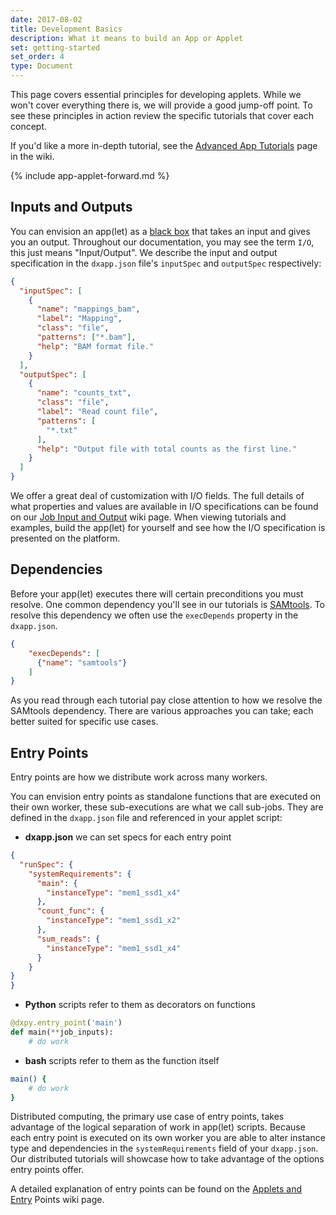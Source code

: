 ```yaml
---
date: 2017-08-02
title: Development Basics
description: What it means to build an App or Applet
set: getting-started
set_order: 4
type: Document
---
```


This page covers essential principles for developing applets. While we won't cover everything there is, we will provide a good jump-off point. To see these principles in action review the specific tutorials that cover each concept.

If you'd like a more in-depth tutorial, see the [Advanced App Tutorials](https://wiki.dnanexus.com/Developer-Tutorials/Advanced-App-Tutorial) page in the wiki.

{% include app-applet-forward.md %}

<!-- Cover Input/Output (I/O), Access Network, Permission and project Brief overview -->
## Inputs and Outputs

You can envision an app(let) as a [black box](https://en.wikipedia.org/wiki/Black_box) that takes an input and gives you an output. Throughout our documentation, you may see the term `I/O`, this just means "Input/Output". We describe the input and output specification in the `dxapp.json` file's `inputSpec` and `outputSpec` respectively:
```json
{
  "inputSpec": [
    {
      "name": "mappings_bam",
      "label": "Mapping",
      "class": "file",
      "patterns": ["*.bam"],
      "help": "BAM format file."
    }
  ],
  "outputSpec": [
    {
      "name": "counts_txt",
      "class": "file",
      "label": "Read count file",
      "patterns": [
        "*.txt"
      ],
      "help": "Output file with total counts as the first line."
    }
  ]
}
```
We offer a great deal of customization with I/O fields. The full details of what properties and values are available in I/O specifications can be found on our [Job Input and Output](https://wiki.dnanexus.com/API-Specification-v1.0.0/Job-Input-and-Output) wiki page. When viewing tutorials and examples, build the app(let) for yourself and see how the I/O specification is presented on the platform.

## Dependencies

Before your app(let) executes there will certain preconditions you must resolve. One common dependency you'll see in our tutorials is [SAMtools](http://www.htslib.org/doc/samtools.html). To resolve this dependency we often use the `execDepends` property in the `dxapp.json`.
```json
{
    "execDepends": [
      {"name": "samtools"}
    ]
}
```
As you read through each tutorial pay close attention to how we resolve the SAMtools dependency. There are various approaches you can take; each better suited for specific use cases.

## Entry Points

Entry points are how we distribute work across many workers.

You can envision entry points as standalone functions that are executed on their own worker, these sub-executions are what we call sub-jobs. They are defined in the `dxapp.json` file and referenced in your applet script:
* **dxapp.json** we can set specs for each entry point
```json
{
  "runSpec": {
    "systemRequirements": {
      "main": {
        "instanceType": "mem1_ssd1_x4"
      },
      "count_func": {
        "instanceType": "mem1_ssd1_x2"
      },
      "sum_reads": {
        "instanceType": "mem1_ssd1_x4"
      }
    }
}
}
```
* **Python** scripts refer to them as decorators on functions
```python
@dxpy.entry_point('main')
def main(**job_inputs):
    # do work
```
* **bash** scripts refer to them as the function itself
```bash
main() {
    # do work
}
```
Distributed computing, the primary use case of entry points, takes advantage of the logical separation of work in app(let) scripts. Because each entry point is executed on its own worker you are able to alter instance type and dependencies in the `systemRequirements` field of your `dxapp.json`. Our distributed tutorials will showcase how to take advantage of the options entry points offer.

A detailed explanation of entry points can be found on the [Applets and Entry](https://wiki.dnanexus.com/API-Specification-v1.0.0/Applets-and-Entry-Points) Points wiki page.
